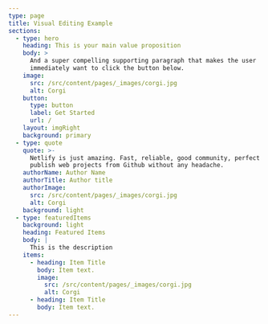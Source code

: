 ```yaml
---
type: page
title: Visual Editing Example
sections:
  - type: hero
    heading: This is your main value proposition
    body: >
      And a super compelling supporting paragraph that makes the user
      immediately want to click the button below.
    image:
      src: /src/content/pages/_images/corgi.jpg
      alt: Corgi
    button:
      type: button
      label: Get Started
      url: /
    layout: imgRight
    background: primary
  - type: quote
    quote: >-
      Netlify is just amazing. Fast, reliable, good community, perfect to
      publish web projects from Github without any headache.
    authorName: Author Name
    authorTitle: Author title
    authorImage:
      src: /src/content/pages/_images/corgi.jpg
      alt: Corgi
    background: light
  - type: featuredItems
    background: light
    heading: Featured Items
    body: |
      This is the description
    items:
      - heading: Item Title
        body: Item text.
        image:
          src: /src/content/pages/_images/corgi.jpg
          alt: Corgi
      - heading: Item Title
        body: Item text.
---
```

